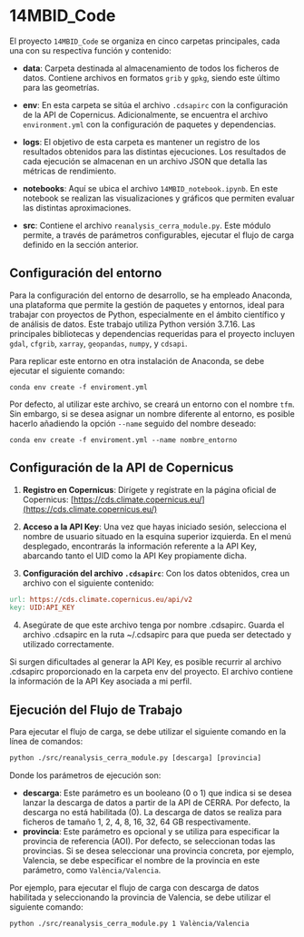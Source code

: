 # 14MBID_Code

El proyecto `14MBID_Code` se organiza en cinco carpetas principales, cada una con su respectiva función y contenido:

- **data**: Carpeta destinada al almacenamiento de todos los ficheros de datos. Contiene archivos en formatos `grib` y `gpkg`, siendo este último para las geometrías.

- **env**: En esta carpeta se sitúa el archivo `.cdsapirc` con la configuración de la API de Copernicus. Adicionalmente, se encuentra el archivo `environment.yml` con la configuración de paquetes y dependencias.

- **logs**: El objetivo de esta carpeta es mantener un registro de los resultados obtenidos para las distintas ejecuciones. Los resultados de cada ejecución se almacenan en un archivo JSON que detalla las métricas de rendimiento.

- **notebooks**: Aquí se ubica el archivo `14MBID_notebook.ipynb`. En este notebook se realizan las visualizaciones y gráficos que permiten evaluar las distintas aproximaciones.

- **src**: Contiene el archivo `reanalysis_cerra_module.py`. Este módulo permite, a través de parámetros configurables, ejecutar el flujo de carga definido en la sección anterior.

## Configuración del entorno

Para la configuración del entorno de desarrollo, se ha empleado Anaconda, una plataforma que permite la gestión de paquetes y entornos, ideal para trabajar con proyectos de Python, especialmente en el ámbito científico y de análisis de datos. Este trabajo utiliza Python versión 3.7.16. Las principales bibliotecas y dependencias requeridas para el proyecto incluyen `gdal`, `cfgrib`, `xarray`, `geopandas`, `numpy`, y `cdsapi`.

Para replicar este entorno en otra instalación de Anaconda, se debe ejecutar el siguiente comando:

```shell
conda env create -f enviroment.yml
```

Por defecto, al utilizar este archivo, se creará un entorno con el nombre `tfm`. Sin embargo, si se desea asignar un nombre diferente al entorno, es posible hacerlo añadiendo la opción `--name` seguido del nombre deseado:

```shell
conda env create -f enviroment.yml --name nombre_entorno
```

## Configuración de la API de Copernicus

1. **Registro en Copernicus**: Dirígete y regístrate en la página oficial de Copernicus: [https://cds.climate.copernicus.eu/](https://cds.climate.copernicus.eu/)

2. **Acceso a la API Key**: Una vez que hayas iniciado sesión, selecciona el nombre de usuario situado en la esquina superior izquierda. En el menú desplegado, encontrarás la información referente a la API Key, abarcando tanto el UID como la API Key propiamente dicha.

3. **Configuración del archivo `.cdsapirc`**: Con los datos obtenidos, crea un archivo con el siguiente contenido:

```makefile
url: https://cds.climate.copernicus.eu/api/v2
key: UID:API_KEY
```
4. Asegúrate de que este archivo tenga por nombre .cdsapirc. Guarda el archivo .cdsapirc en la ruta ~/.cdsapirc para que pueda ser detectado y utilizado correctamente.

Si surgen dificultades al generar la API Key, es posible recurrir al archivo .cdsapirc proporcionado en la carpeta env del proyecto. El archivo contiene la información de la API Key asociada a mi perfil.

## Ejecución del Flujo de Trabajo

Para ejecutar el flujo de carga, se debe utilizar el siguiente comando en la línea de comandos:

```makefile
python ./src/reanalysis_cerra_module.py [descarga] [provincia]
```

Donde los parámetros de ejecución son:

- **descarga**: Este parámetro es un booleano (0 o 1) que indica si se desea lanzar la descarga de datos a partir de la API de CERRA. Por defecto, la descarga no está habilitada (0). La descarga de datos se realiza para ficheros de tamaño 1, 2, 4, 8, 16, 32, 64 GB respectivamente.
- **provincia**: Este parámetro es opcional y se utiliza para especificar la provincia de referencia (AOI). Por defecto, se seleccionan todas las provincias. Si se desea seleccionar una provincia concreta, por ejemplo, Valencia, se debe especificar el nombre de la provincia en este parámetro, como `València/Valencia`.

Por ejemplo, para ejecutar el flujo de carga con descarga de datos habilitada y seleccionando la provincia de Valencia, se debe utilizar el siguiente comando:

```makefile
python ./src/reanalysis_cerra_module.py 1 València/Valencia
```

